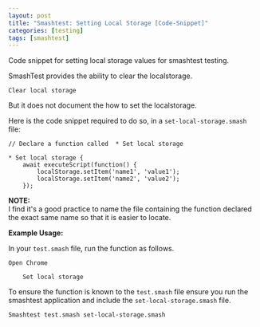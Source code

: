 ```yaml
---
layout: post
title: "Smashtest: Setting Local Storage [Code-Snippet]"
categories: [testing]
tags: [smashtest]
---
```


Code snippet for setting local storage values for smashtest testing.

SmashTest provides the ability to clear the localstorage.

```
Clear local storage
```

But it does not document the how to set the localstorage.

Here is the code snippet required to do so, in a `set-local-storage.smash` file:

```
// Declare a function called  * Set local storage

* Set local storage {
    await executeScript(function() {
        localStorage.setItem('name1', 'value1');
        localStorage.setItem('name2', 'value2');
    });
```

**NOTE:**  
I find it's a good practice to name the file containing the function declared the exact same name so that it is easier to locate.

**Example Usage:**

In your `test.smash` file, run the function as follows.

```
Open Chrome

    Set local storage
```

To ensure the function is known to the `test.smash` file ensure you run the smashtest application and include the `set-local-storage.smash` file.

```
Smashtest test.smash set-local-storage.smash
```
